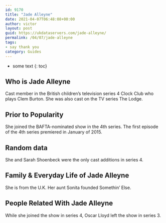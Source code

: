 ```yaml
---
id: 9170
title: "Jade Alleyne"
date: 2021-04-07T06:48:08+00:00
author: victor
layout: post
guid: https://ukdataservers.com/jade-alleyne/
permalink: /04/07/jade-alleyne
tags:
- say thank you
category: Guides
---
```


* some text
{: toc}

## Who is Jade Alleyne

Cast member in the British children&#8217;s television series 4  Clock Club who plays Clem Burton. She was also cast on the TV series The Lodge. 

## Prior to Popularity

She joined the BAFTA-nominated show in the 4th series. The first episode of the 4th series premiered in January of 2015. 

## Random data

She and Sarah Shoenbeck were the only cast additions in series 4. 

## Family & Everyday Life of Jade Alleyne

She is from the U.K. Her aunt Sonita founded Somethin&#8217; Else.

## People Related With Jade Alleyne

While she joined the show in series 4, Oscar Lloyd left the show in series 3. 
 